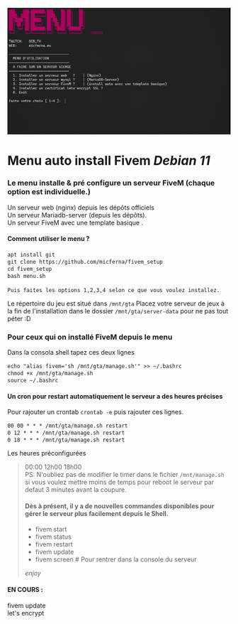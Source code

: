 ![Screenshot](img/capture1.png)

# Menu auto install Fivem *Debian 11*

### Le menu installe & pré configure un serveur FiveM (chaque option est individuelle.)
Un serveur web (nginx) depuis les dépôts officiels    
Un serveur Mariadb-server (depuis les dépôts).  
Un serveur FiveM avec une template basique .  

#### Comment utiliser le menu ?
```
apt install git
git clone https://github.com/micferna/fivem_setup
cd fivem_setup
bash menu.sh  

Puis faites les options 1,2,3,4 selon ce que vous voulez installez.
```


Le répertoire du jeu est situé dans  `/mnt/gta` Placez votre serveur de jeux à la fin de l'installation dans le dossier `/mnt/gta/server-data` pour ne pas tout péter :D


### Pour ceux qui on installé FiveM depuis le menu  
Dans la consola shell tapez ces deux lignes
```
echo "alias fivem='sh /mnt/gta/manage.sh'" >> ~/.bashrc
chmod +x /mnt/gta/manage.sh
source ~/.bashrc
```

#### Un cron pour restart automatiquement le serveur a des heures précises
Pour rajouter un crontab `crontab -e` puis rajouter ces lignes.
```
00 00 * * * /mnt/gta/manage.sh restart
0 12 * * * /mnt/gta/manage.sh restart
0 18 * * * /mnt/gta/manage.sh restart
```
Les heures préconfigurées
> 00:00
> 12h00
> 18h00  
PS: N'oubliez pas de modifier le timer dans le fichier `/mnt/manage.sh`  
si vous voulez mettre moins de temps pour reboot le serveur par defaut 3 minutes avant la coupure.  
>
> #### Dès à présent, il y a de nouvelles commandes disponibles pour gérer le serveur plus facilement depuis le Shell.
>
> - fivem start
> - fivem status
> - fivem restart
> - fivem update 
> - fivem screen # Pour rentrer dans la console du serveur
>
> *enjoy* 

#### EN COURS :  
fivem update  
let's encrypt